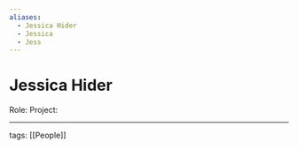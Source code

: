 ```yaml
---
aliases:
  - Jessica Hider
  - Jessica
  - Jess
---
```


# Jessica Hider

Role:
Project:

---

tags: [[People]]